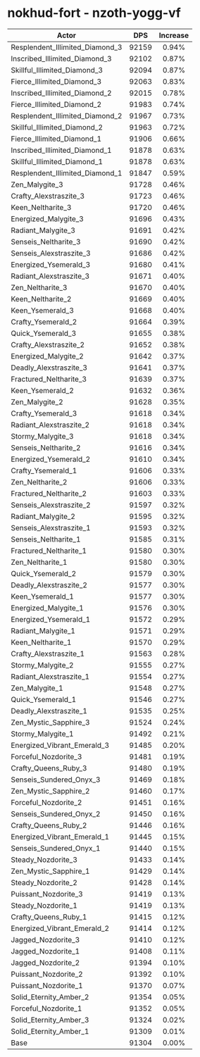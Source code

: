 # nokhud-fort - nzoth-yogg-vf
| Actor | DPS | Increase |
|---|:---:|:---:|
|Resplendent_Illimited_Diamond_3|92159|0.94%|
|Inscribed_Illimited_Diamond_3|92102|0.87%|
|Skillful_Illimited_Diamond_3|92094|0.87%|
|Fierce_Illimited_Diamond_3|92063|0.83%|
|Inscribed_Illimited_Diamond_2|92015|0.78%|
|Fierce_Illimited_Diamond_2|91983|0.74%|
|Resplendent_Illimited_Diamond_2|91967|0.73%|
|Skillful_Illimited_Diamond_2|91963|0.72%|
|Fierce_Illimited_Diamond_1|91906|0.66%|
|Inscribed_Illimited_Diamond_1|91878|0.63%|
|Skillful_Illimited_Diamond_1|91878|0.63%|
|Resplendent_Illimited_Diamond_1|91847|0.59%|
|Zen_Malygite_3|91728|0.46%|
|Crafty_Alexstraszite_3|91723|0.46%|
|Keen_Neltharite_3|91720|0.46%|
|Energized_Malygite_3|91696|0.43%|
|Radiant_Malygite_3|91691|0.42%|
|Senseis_Neltharite_3|91690|0.42%|
|Senseis_Alexstraszite_3|91686|0.42%|
|Energized_Ysemerald_3|91680|0.41%|
|Radiant_Alexstraszite_3|91671|0.40%|
|Zen_Neltharite_3|91670|0.40%|
|Keen_Neltharite_2|91669|0.40%|
|Keen_Ysemerald_3|91668|0.40%|
|Crafty_Ysemerald_2|91664|0.39%|
|Quick_Ysemerald_3|91655|0.38%|
|Crafty_Alexstraszite_2|91652|0.38%|
|Energized_Malygite_2|91642|0.37%|
|Deadly_Alexstraszite_3|91641|0.37%|
|Fractured_Neltharite_3|91639|0.37%|
|Keen_Ysemerald_2|91632|0.36%|
|Zen_Malygite_2|91628|0.35%|
|Crafty_Ysemerald_3|91618|0.34%|
|Radiant_Alexstraszite_2|91618|0.34%|
|Stormy_Malygite_3|91618|0.34%|
|Senseis_Neltharite_2|91616|0.34%|
|Energized_Ysemerald_2|91610|0.34%|
|Crafty_Ysemerald_1|91606|0.33%|
|Zen_Neltharite_2|91606|0.33%|
|Fractured_Neltharite_2|91603|0.33%|
|Senseis_Alexstraszite_2|91597|0.32%|
|Radiant_Malygite_2|91595|0.32%|
|Senseis_Alexstraszite_1|91593|0.32%|
|Senseis_Neltharite_1|91585|0.31%|
|Fractured_Neltharite_1|91580|0.30%|
|Zen_Neltharite_1|91580|0.30%|
|Quick_Ysemerald_2|91579|0.30%|
|Deadly_Alexstraszite_2|91577|0.30%|
|Keen_Ysemerald_1|91577|0.30%|
|Energized_Malygite_1|91576|0.30%|
|Energized_Ysemerald_1|91572|0.29%|
|Radiant_Malygite_1|91571|0.29%|
|Keen_Neltharite_1|91570|0.29%|
|Crafty_Alexstraszite_1|91563|0.28%|
|Stormy_Malygite_2|91555|0.27%|
|Radiant_Alexstraszite_1|91554|0.27%|
|Zen_Malygite_1|91548|0.27%|
|Quick_Ysemerald_1|91546|0.27%|
|Deadly_Alexstraszite_1|91535|0.25%|
|Zen_Mystic_Sapphire_3|91524|0.24%|
|Stormy_Malygite_1|91492|0.21%|
|Energized_Vibrant_Emerald_3|91485|0.20%|
|Forceful_Nozdorite_3|91481|0.19%|
|Crafty_Queens_Ruby_3|91480|0.19%|
|Senseis_Sundered_Onyx_3|91469|0.18%|
|Zen_Mystic_Sapphire_2|91460|0.17%|
|Forceful_Nozdorite_2|91451|0.16%|
|Senseis_Sundered_Onyx_2|91450|0.16%|
|Crafty_Queens_Ruby_2|91446|0.16%|
|Energized_Vibrant_Emerald_1|91445|0.15%|
|Senseis_Sundered_Onyx_1|91440|0.15%|
|Steady_Nozdorite_3|91433|0.14%|
|Zen_Mystic_Sapphire_1|91429|0.14%|
|Steady_Nozdorite_2|91428|0.14%|
|Puissant_Nozdorite_3|91419|0.13%|
|Steady_Nozdorite_1|91419|0.13%|
|Crafty_Queens_Ruby_1|91415|0.12%|
|Energized_Vibrant_Emerald_2|91414|0.12%|
|Jagged_Nozdorite_3|91410|0.12%|
|Jagged_Nozdorite_1|91408|0.11%|
|Jagged_Nozdorite_2|91394|0.10%|
|Puissant_Nozdorite_2|91392|0.10%|
|Puissant_Nozdorite_1|91370|0.07%|
|Solid_Eternity_Amber_2|91354|0.05%|
|Forceful_Nozdorite_1|91352|0.05%|
|Solid_Eternity_Amber_3|91324|0.02%|
|Solid_Eternity_Amber_1|91309|0.01%|
|Base|91304|0.00%|
